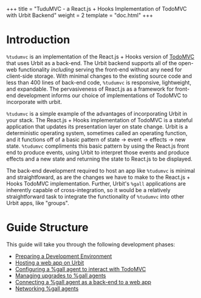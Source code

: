 +++
title = "TuduMVC - a React.js + Hooks Implementation of TodoMVC with Urbit Backend"
weight = 2
template = "doc.html"
+++

# Introduction

`%tudumvc` is an implementation of the React.js + Hooks version of [TodoMVC](https://jacob-ebey.js.org/hooks-todo/#/) that uses Urbit as a back-end. The Urbit backend supports all of the open-web functionality _including_ serving the front-end without any need for client-side storage. With minimal changes to the existing source code and less than 400 lines of back-end code, `%tudumvc` is responsive, lightweight, and expandable. The pervasiveness of React.js as a framework for front-end development informs our choice of implementations of TodoMVC to incorporate with urbit.

`%tudumvc` is a simple example of the advantages of incorporating Urbit in your stack. The React.js + Hooks implementation of TodoMVC is a stateful application that updates its presentation layer on state change. Urbit is a deterministic operating system, sometimes called an operating function, and it functions off of a basic pattern of state -> event -> effects -> new state. `%tudumvc` compliments this basic pattern by using the React.js front end to produce events, using Urbit to interpret those events and produce effects and a new state and returning the state to React.js to be displayed.

The back-end development required to host an app like `%tudumvc` is minimal and straightfoward, as are the changes we have to make to the React.js + Hooks TodoMVC implementation. Further, Urbit's `%gall` applications are inherently capable of cross-integration, so it would be a relatively straightforward task to integrate the functionality of `%tudumvc` into other Urbit apps, like "groups".

# Guide Structure

This guide will take you through the following development phases:
* [Preparing a Development Environment](./tudumvc/preparing-development.md)
* [Hosting a web app on Urbit](./lesson2-todomvc-on-urbit-sortof.md)
* [Configuring a %gall agent to interact with TodoMVC](./lesson3-the-gall-of-that-agent.md)
* [Managing upgrades to %gall agents](./lesson4-updating-our-agent.md)
* [Connecting a %gall agent as a back-end to a web app](./lesson5-establishing-uplink.md)
* [Networking %gall agents](./lesson6-things-tudu.md)